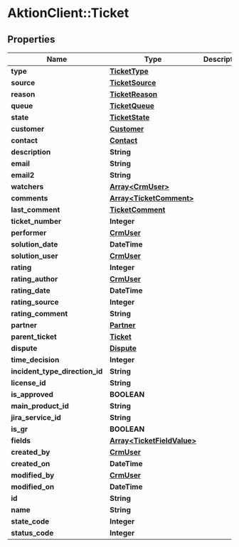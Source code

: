# AktionClient::Ticket

## Properties
Name | Type | Description | Notes
------------ | ------------- | ------------- | -------------
**type** | [**TicketType**](TicketType.md) |  | [optional] 
**source** | [**TicketSource**](TicketSource.md) |  | [optional] 
**reason** | [**TicketReason**](TicketReason.md) |  | [optional] 
**queue** | [**TicketQueue**](TicketQueue.md) |  | [optional] 
**state** | [**TicketState**](TicketState.md) |  | [optional] 
**customer** | [**Customer**](Customer.md) |  | [optional] 
**contact** | [**Contact**](Contact.md) |  | [optional] 
**description** | **String** |  | [optional] 
**email** | **String** |  | [optional] 
**email2** | **String** |  | [optional] 
**watchers** | [**Array&lt;CrmUser&gt;**](CrmUser.md) |  | [optional] 
**comments** | [**Array&lt;TicketComment&gt;**](TicketComment.md) |  | [optional] 
**last_comment** | [**TicketComment**](TicketComment.md) |  | [optional] 
**ticket_number** | **Integer** |  | [optional] 
**performer** | [**CrmUser**](CrmUser.md) |  | [optional] 
**solution_date** | **DateTime** |  | [optional] 
**solution_user** | [**CrmUser**](CrmUser.md) |  | [optional] 
**rating** | **Integer** |  | [optional] 
**rating_author** | [**CrmUser**](CrmUser.md) |  | [optional] 
**rating_date** | **DateTime** |  | [optional] 
**rating_source** | **Integer** |  | [optional] 
**rating_comment** | **String** |  | [optional] 
**partner** | [**Partner**](Partner.md) |  | [optional] 
**parent_ticket** | [**Ticket**](Ticket.md) |  | [optional] 
**dispute** | [**Dispute**](Dispute.md) |  | [optional] 
**time_decision** | **Integer** |  | [optional] 
**incident_type_direction_id** | **String** |  | [optional] 
**license_id** | **String** |  | [optional] 
**is_approved** | **BOOLEAN** |  | [optional] 
**main_product_id** | **String** |  | [optional] 
**jira_service_id** | **String** |  | [optional] 
**is_gr** | **BOOLEAN** |  | [optional] 
**fields** | [**Array&lt;TicketFieldValue&gt;**](TicketFieldValue.md) |  | [optional] 
**created_by** | [**CrmUser**](CrmUser.md) |  | [optional] 
**created_on** | **DateTime** |  | [optional] 
**modified_by** | [**CrmUser**](CrmUser.md) |  | [optional] 
**modified_on** | **DateTime** |  | [optional] 
**id** | **String** |  | [optional] 
**name** | **String** |  | [optional] 
**state_code** | **Integer** |  | [optional] 
**status_code** | **Integer** |  | [optional] 


